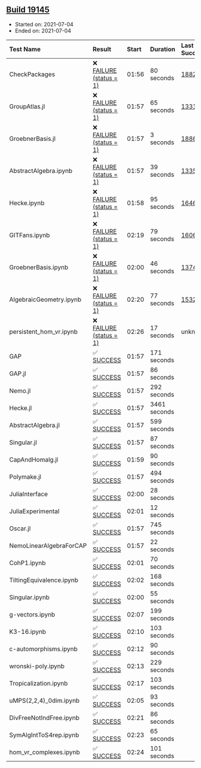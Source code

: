 ## [Build 19145](https://oscarci.mathematik.uni-kl.de/job/oscar/19145/)

* Started on: 2021-07-04
* Ended on: 2021-07-04

| Test Name    | Result | Start | Duration | Last Success | First Failure |
|:-------------|:-------|:------|:---------|:-------------|:--------------|
| CheckPackages | ❌ [FAILURE (status = 1)](https://oscarci.mathematik.uni-kl.de/job/oscar/19145/artifact/logs/build-19145/CheckPackages.log) | 01:56 | 80 seconds | [18822](https://oscarci.mathematik.uni-kl.de/job/oscar/18822/) | [18823](https://oscarci.mathematik.uni-kl.de/job/oscar/18823/) |
| GroupAtlas.jl | ❌ [FAILURE (status = 1)](https://oscarci.mathematik.uni-kl.de/job/oscar/19145/artifact/logs/build-19145/GroupAtlas.jl.log) | 01:57 | 65 seconds | [13311](https://oscarci.mathematik.uni-kl.de/job/oscar/13311/) | [13312](https://oscarci.mathematik.uni-kl.de/job/oscar/13312/) |
| GroebnerBasis.jl | ❌ [FAILURE (status = 1)](https://oscarci.mathematik.uni-kl.de/job/oscar/19145/artifact/logs/build-19145/GroebnerBasis.jl.log) | 01:57 | 3 seconds | [18864](https://oscarci.mathematik.uni-kl.de/job/oscar/18864/) | [18865](https://oscarci.mathematik.uni-kl.de/job/oscar/18865/) |
| AbstractAlgebra.ipynb | ❌ [FAILURE (status = 1)](https://oscarci.mathematik.uni-kl.de/job/oscar/19145/artifact/logs/build-19145/AbstractAlgebra.ipynb.log) | 01:57 | 39 seconds | [13355](https://oscarci.mathematik.uni-kl.de/job/oscar/13355/) | [13356](https://oscarci.mathematik.uni-kl.de/job/oscar/13356/) |
| Hecke.ipynb | ❌ [FAILURE (status = 1)](https://oscarci.mathematik.uni-kl.de/job/oscar/19145/artifact/logs/build-19145/Hecke.ipynb.log) | 01:58 | 95 seconds | [16463](https://oscarci.mathematik.uni-kl.de/job/oscar/16463/) | [16464](https://oscarci.mathematik.uni-kl.de/job/oscar/16464/) |
| GITFans.ipynb | ❌ [FAILURE (status = 1)](https://oscarci.mathematik.uni-kl.de/job/oscar/19145/artifact/logs/build-19145/GITFans.ipynb.log) | 02:19 | 79 seconds | [16068](https://oscarci.mathematik.uni-kl.de/job/oscar/16068/) | [16069](https://oscarci.mathematik.uni-kl.de/job/oscar/16069/) |
| GroebnerBasis.ipynb | ❌ [FAILURE (status = 1)](https://oscarci.mathematik.uni-kl.de/job/oscar/19145/artifact/logs/build-19145/GroebnerBasis.ipynb.log) | 02:00 | 46 seconds | [13748](https://oscarci.mathematik.uni-kl.de/job/oscar/13748/) | [13749](https://oscarci.mathematik.uni-kl.de/job/oscar/13749/) |
| AlgebraicGeometry.ipynb | ❌ [FAILURE (status = 1)](https://oscarci.mathematik.uni-kl.de/job/oscar/19145/artifact/logs/build-19145/AlgebraicGeometry.ipynb.log) | 02:20 | 77 seconds | [15322](https://oscarci.mathematik.uni-kl.de/job/oscar/15322/) | [15323](https://oscarci.mathematik.uni-kl.de/job/oscar/15323/) |
| persistent_hom_vr.ipynb | ❌ [FAILURE (status = 1)](https://oscarci.mathematik.uni-kl.de/job/oscar/19145/artifact/logs/build-19145/persistent_hom_vr.ipynb.log) | 02:26 | 17 seconds | unknown | unknown |
| GAP | ✅ [SUCCESS](https://oscarci.mathematik.uni-kl.de/job/oscar/19145/artifact/logs/build-19145/GAP.log) | 01:57 | 171 seconds |  |  |
| GAP.jl | ✅ [SUCCESS](https://oscarci.mathematik.uni-kl.de/job/oscar/19145/artifact/logs/build-19145/GAP.jl.log) | 01:57 | 86 seconds |  |  |
| Nemo.jl | ✅ [SUCCESS](https://oscarci.mathematik.uni-kl.de/job/oscar/19145/artifact/logs/build-19145/Nemo.jl.log) | 01:57 | 292 seconds |  |  |
| Hecke.jl | ✅ [SUCCESS](https://oscarci.mathematik.uni-kl.de/job/oscar/19145/artifact/logs/build-19145/Hecke.jl.log) | 01:57 | 3461 seconds |  |  |
| AbstractAlgebra.jl | ✅ [SUCCESS](https://oscarci.mathematik.uni-kl.de/job/oscar/19145/artifact/logs/build-19145/AbstractAlgebra.jl.log) | 01:57 | 599 seconds |  |  |
| Singular.jl | ✅ [SUCCESS](https://oscarci.mathematik.uni-kl.de/job/oscar/19145/artifact/logs/build-19145/Singular.jl.log) | 01:57 | 87 seconds |  |  |
| CapAndHomalg.jl | ✅ [SUCCESS](https://oscarci.mathematik.uni-kl.de/job/oscar/19145/artifact/logs/build-19145/CapAndHomalg.jl.log) | 01:59 | 90 seconds |  |  |
| Polymake.jl | ✅ [SUCCESS](https://oscarci.mathematik.uni-kl.de/job/oscar/19145/artifact/logs/build-19145/Polymake.jl.log) | 01:57 | 494 seconds |  |  |
| JuliaInterface | ✅ [SUCCESS](https://oscarci.mathematik.uni-kl.de/job/oscar/19145/artifact/logs/build-19145/JuliaInterface.log) | 02:00 | 28 seconds |  |  |
| JuliaExperimental | ✅ [SUCCESS](https://oscarci.mathematik.uni-kl.de/job/oscar/19145/artifact/logs/build-19145/JuliaExperimental.log) | 02:01 | 12 seconds |  |  |
| Oscar.jl | ✅ [SUCCESS](https://oscarci.mathematik.uni-kl.de/job/oscar/19145/artifact/logs/build-19145/Oscar.jl.log) | 01:57 | 745 seconds |  |  |
| NemoLinearAlgebraForCAP | ✅ [SUCCESS](https://oscarci.mathematik.uni-kl.de/job/oscar/19145/artifact/logs/build-19145/NemoLinearAlgebraForCAP.log) | 01:57 | 22 seconds |  |  |
| CohP1.ipynb | ✅ [SUCCESS](https://oscarci.mathematik.uni-kl.de/job/oscar/19145/artifact/logs/build-19145/CohP1.ipynb.log) | 02:01 | 70 seconds |  |  |
| TiltingEquivalence.ipynb | ✅ [SUCCESS](https://oscarci.mathematik.uni-kl.de/job/oscar/19145/artifact/logs/build-19145/TiltingEquivalence.ipynb.log) | 02:02 | 168 seconds |  |  |
| Singular.ipynb | ✅ [SUCCESS](https://oscarci.mathematik.uni-kl.de/job/oscar/19145/artifact/logs/build-19145/Singular.ipynb.log) | 02:00 | 55 seconds |  |  |
| g-vectors.ipynb | ✅ [SUCCESS](https://oscarci.mathematik.uni-kl.de/job/oscar/19145/artifact/logs/build-19145/g-vectors.ipynb.log) | 02:07 | 199 seconds |  |  |
| K3-16.ipynb | ✅ [SUCCESS](https://oscarci.mathematik.uni-kl.de/job/oscar/19145/artifact/logs/build-19145/K3-16.ipynb.log) | 02:10 | 103 seconds |  |  |
| c-automorphisms.ipynb | ✅ [SUCCESS](https://oscarci.mathematik.uni-kl.de/job/oscar/19145/artifact/logs/build-19145/c-automorphisms.ipynb.log) | 02:12 | 90 seconds |  |  |
| wronski-poly.ipynb | ✅ [SUCCESS](https://oscarci.mathematik.uni-kl.de/job/oscar/19145/artifact/logs/build-19145/wronski-poly.ipynb.log) | 02:13 | 229 seconds |  |  |
| Tropicalization.ipynb | ✅ [SUCCESS](https://oscarci.mathematik.uni-kl.de/job/oscar/19145/artifact/logs/build-19145/Tropicalization.ipynb.log) | 02:17 | 103 seconds |  |  |
| uMPS(2,2,4)_0dim.ipynb | ✅ [SUCCESS](https://oscarci.mathematik.uni-kl.de/job/oscar/19145/artifact/logs/build-19145/uMPS-2-2-4-_0dim.ipynb.log) | 02:05 | 93 seconds |  |  |
| DivFreeNotIndFree.ipynb | ✅ [SUCCESS](https://oscarci.mathematik.uni-kl.de/job/oscar/19145/artifact/logs/build-19145/DivFreeNotIndFree.ipynb.log) | 02:21 | 86 seconds |  |  |
| SymAlgIntToS4rep.ipynb | ✅ [SUCCESS](https://oscarci.mathematik.uni-kl.de/job/oscar/19145/artifact/logs/build-19145/SymAlgIntToS4rep.ipynb.log) | 02:23 | 65 seconds |  |  |
| hom_vr_complexes.ipynb | ✅ [SUCCESS](https://oscarci.mathematik.uni-kl.de/job/oscar/19145/artifact/logs/build-19145/hom_vr_complexes.ipynb.log) | 02:24 | 101 seconds |  |  |
